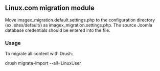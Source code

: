 ## Linux.com migration module

Move imagex_migration.default.settings.php to the configuration directory (ex. sites/default/) as imagex_migration.settings.php.
The source Joomla database credentials should be entered into the file.

### Usage

To migrate all content with Drush:

drush migrate-import --all=LinuxUser
